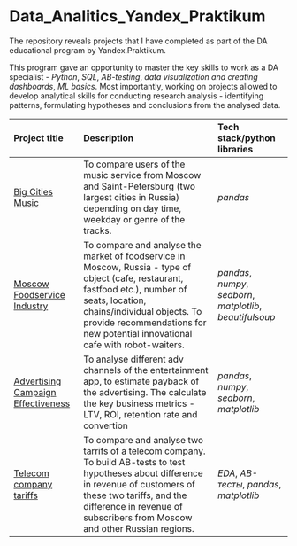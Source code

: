 # Data_Analitics_Yandex_Praktikum

The repository reveals projects that I have completed as part of the DA educational program by Yandex.Praktikum.

This program gave an opportunity to master the key skills to work as a DA specialist - *Python*, *SQL*, *AB-testing*, *data visualization and creating dashboards*, *ML basics*. Most importantly, working on projects allowed to develop analytical skills for conducting research analysis - identifying patterns, formulating hypotheses and conclusions from the analysed data. 


| Project title | Description | Tech stack/python libraries | 
| :---------------------- | :---------------------- | :---------------------- |
|[Big Cities Music](big_cities_music) | To compare users of the music service from Moscow and Saint-Petersburg (two largest cities in Russia) depending on day time, weekday or genre of the tracks. | *pandas* |
|[Moscow Foodservice Industry](moscow_foodservice_industry) | To compare and analyse the market of foodservice in Moscow, Russia - type of object (cafe, restaurant, fastfood etc.), number of seats, location, chains/individual objects. To provide recommendations for new potential innovational cafe with robot-waiters. | *pandas*, *numpy*, *seaborn*, *matplotlib*, *beautifulsoup*|
| [Advertising Campaign Effectiveness](advertising_campaign_effectiveness) | To analyse different adv channels of the entertainment app, to estimate payback of the advertising. The calculate the key business metrics - LTV, ROI, retention rate and convertion | *pandas*, *numpy*, *seaborn*, *matplotlib* |
|[Telecom company tariffs](telecom_company_tariffs) | To compare and analyse two tarrifs of a telecom company. To build AB-tests to test hypotheses about difference in revenue of customers of these two tariffs, and the difference in revenue of subscribers from Moscow and other Russian regions. | *EDA*, *AB-тесты*, *pandas*, *matplotlib* |
